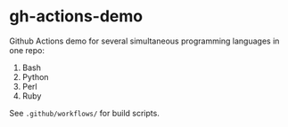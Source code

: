 # gh-actions-demo
Github Actions demo for several simultaneous programming languages in one repo:

1. Bash
1. Python
1. Perl
1. Ruby

See `.github/workflows/` for build scripts.
